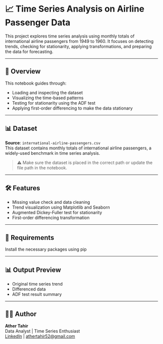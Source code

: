 # 📈 Time Series Analysis on Airline Passenger Data

This project explores time series analysis using monthly totals of international airline passengers from 1949 to 1960. It focuses on detecting trends, checking for stationarity, applying transformations, and preparing the data for forecasting.

---

## 🚀 Overview

This notebook guides through:
- Loading and inspecting the dataset
- Visualizing the time-based patterns
- Testing for stationarity using the ADF test
- Applying first-order differencing to make the data stationary

---

## 📊 Dataset

**Source**: `international-airline-passengers.csv`  
This dataset contains monthly totals of international airline passengers, a widely-used benchmark in time series analysis.

> ⚠️ Make sure the dataset is placed in the correct path or update the file path in the notebook.

---

## 🛠️ Features

- Missing value check and data cleaning
- Trend visualization using Matplotlib and Seaborn
- Augmented Dickey-Fuller test for stationarity
- First-order differencing transformation

---

## 📂 Requirements

Install the necessary packages using pip

---
## 📊 Output Preview

- Original time series trend
- Differenced data
- ADF test result summary

---

## 👨‍💻 Author

**Ather Tahir**  
Data Analyst | Time Series Enthusiast  
[LinkedIn](www.linkedin.com/in/muhammad-ather-1a6623327) | athertahir52@gmail.com

